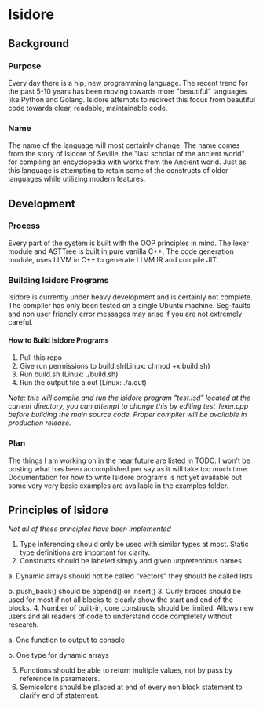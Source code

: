 # Isidore
## Background
### Purpose
Every day there is a hip, new programming language. The recent trend for the past 5-10 years has been moving towards more "beautiful" languages like Python and Golang. Isidore attempts to redirect this focus from beautiful code towards clear, readable, maintainable code.

### Name
The name of the language will most certainly change. The name comes from the story of Isidore of Seville, the "last scholar of the ancient world" for compiling an encyclopedia with works from the Ancient world. Just as this language is attempting to retain some of the constructs of older languages while utilizing modern features.

## Development
### Process
Every part of the system is built with the OOP principles in mind. The lexer module and ASTTree is built in pure vanilla C++. The code generation module, uses LLVM in C++ to generate LLVM IR and compile JIT.

### Building Isidore Programs

Isidore is currently under heavy development and is certainly not complete. The compiler has only been tested on a single Ubuntu machine. Seg-faults and non user friendly error messages may arise if you are not extremely careful.

#### How to Build Isidore Programs
1. Pull this repo
2. Give run permissions to build.sh(Linux: chmod +x build.sh)
3. Run build.sh (Linux: ./build.sh)
4. Run the output file a.out (Linux: ./a.out)

*Note: this will compile and run the isidore program "test.isd" located at the current directory, you can attempt to change this by editing test_lexer.cpp before building the main source code. Proper compiler will be available in production release.*

### Plan
The things I am working on in the near future are listed in TODO. I won't be posting what has been accomplished per say as it will take too much time. Documentation for how to write Isidore programs is not yet available but some very very basic examples are available in the examples folder.

## Principles of Isidore
*Not all of these principles have been implemented*

1. Type inferencing should only be used with similar types at most. Static type definitions are important for clarity.
2. Constructs should be labeled simply and given unpretentious names. 
 
 a. Dynamic arrays should not be called "vectors" they should be called lists

 b. push_back() should be append() or insert()
3. Curly braces should be used for most if not all blocks to clearly show the start and end of the blocks.
4. Number of built-in, core constructs should be limited. Allows new users and all readers of code to understand code completely without research.

 a.  One function to output to console

 b. One type for dynamic arrays

5. Functions should be able to return multiple values, not by pass by reference in parameters.
6. Semicolons should be placed at end of every non block statement to clarify end of statement.
